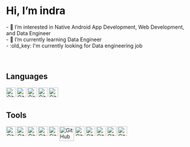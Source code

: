 <h1>Hi, I’m indra </h1>
- 👀 I’m interested in Native Android App Development, Web Development, and Data Engineer </br>
- 🌱 I’m currently learning Data Engineer </br>
- :old_key: I'm currently looking for Data engineering job </br></br></br>

<h2>Languages</h2>
<img alt="GitHub" src="https://cdn4.iconfinder.com/data/icons/logos-and-brands/512/267_Python_logo-128.png" title="Python" style="max-width: 100%;" width="26px" align="left">
<img alt="GitHub" src="https://cdn4.iconfinder.com/data/icons/logos-and-brands/512/181_Java_logo_logos-128.png" title="Java" style="max-width: 100%;" width="26px" align="left">
<img alt="GitHub" src="https://cdn.freebiesupply.com/logos/large/2x/kotlin-1-logo-png-transparent.png" title="Kotlin" style="max-width: 100%;" width="26px" align="left">
<img alt="GitHub" src="https://cdn4.iconfinder.com/data/icons/logos-3/568/php-logo-128.png" title="PHP" style="max-width: 100%;" width="26px" align="left">
<img alt="GitHub" src="https://cdn0.iconfinder.com/data/icons/flat-design-database-set-3/24/sql-128.png" title="SQL" style="max-width: 100%;" width="26px" align="left">


</br>
</br>

<h2>Tools</h2>
<img alt="GitHub" src="https://www.debian.org/logos/openlogo-nd-100.jpg" title="Debian" style="max-width: 100%;" width="26px" align="left">
<img alt="GitHub" src="https://cdn.freebiesupply.com/logos/large/2x/visual-studio-code-logo-png-transparent.png" title="VsCode" style="max-width: 100%;" width="26px" align="left">
<img alt="GitHub" src="https://cdn4.iconfinder.com/data/icons/small-n-flat/24/terminal-128.png" title="Terminal" style="max-width: 100%;" width="26px" align="left">
<img alt="GitHub" src="https://developer.android.com/studio/images/studio-icon.svg" title="Android_studio" style="max-width: 100%;" width="26px" align="left">
<img alt="GitHub" src="https://cdn1.iconfinder.com/data/icons/it-terms/512/hadoop-128.png" title="Hadoop" style="max-width: 100%;" width="26px" align="left">
<img alt="GitHub" src="https://miro.medium.com/max/1400/0*bqHf2WCDUlm7_hU3.png" title="Pyspark" style="max-width: 100%;" width="40px" align="left">
<img alt="GitHub" src="https://miro.medium.com/max/700/1*u75yVU5Pgi0OhX7RZ0kYQA.png" title="Airflow" style="max-width: 100%;" width="26px" align="left">
<img alt="GitHub" src="https://dbeaver.com/img/dbeaver-head.png" title="dBeaver" style="max-width: 100%;" width="26px" align="left">
<img alt="GitHub" src="https://git-scm.com/images/logos/downloads/Git-Icon-1788C.png" title="git" style="max-width: 100%;" width="26px" align="left">
<img alt="GitHub" src="https://cdn-icons-png.flaticon.com/512/25/25231.png" title="github" style="max-width: 100%;" width="26px" align="left">
<img alt="GitHub" src="https://getbootstrap.com/docs/5.0/assets/brand/bootstrap-logo.svg" title="Bootstrap" style="max-width: 100%;" width="26px" align="left">



<!---
indraryadi/indraryadi is a ✨ special ✨ repository because its `README.md` (this file) appears on your GitHub profile.
You can click the Preview link to take a look at your changes.
--->
